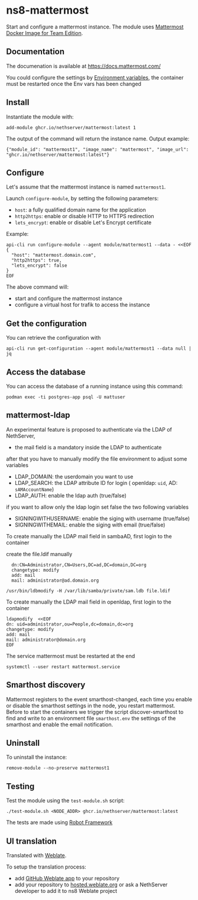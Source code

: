 # ns8-mattermost

Start and configure a mattermost instance.
The module uses [Mattermost Docker Image for Team Edition](https://hub.docker.com/r/mattermost/mattermost-team-edition).

## Documentation

The documenation is available at https://docs.mattermost.com/

You could configure the settings by  [Environment variables](https://docs.mattermost.com/configure/environment-configuration-settings.html), the container must be restarted once the Env vars has been changed

## Install

Instantiate the module with:

    add-module ghcr.io/nethserver/mattermost:latest 1

The output of the command will return the instance name.
Output example:

    {"module_id": "mattermost1", "image_name": "mattermost", "image_url": "ghcr.io/nethserver/mattermost:latest"}

## Configure

Let's assume that the mattermost instance is named `mattermost1`.

Launch `configure-module`, by setting the following parameters:
- `host`: a fully qualified domain name for the application
- `http2https`: enable or disable HTTP to HTTPS redirection
- `lets_encrypt`: enable or disable Let's Encrypt certificate

Example:

```
api-cli run configure-module --agent module/mattermost1 --data - <<EOF
{
  "host": "mattermost.domain.com",
  "http2https": true,
  "lets_encrypt": false
}
EOF
```

The above command will:
- start and configure the mattermost instance
- configure a virtual host for trafik to access the instance

## Get the configuration

You can retrieve the configuration with

```
api-cli run get-configuration --agent module/mattermost1 --data null | jq
```

## Access the database

You can access the database of a running instance using this command:
```
podman exec -ti postgres-app psql -U mattuser
```
## mattermost-ldap

An experimental feature is proposed to authenticate via the LDAP of NethServer, 

- the mail field is a mandatory inside the LDAP to authenticate

after that you have to manually modify the file environment to adjust some variables

- LDAP_DOMAIN: the userdomain you want to use
- LDAP_SEARCH: the LDAP attribute ID for login ( openldap: `uid`, AD: `sAMAccountName`)
- LDAP_AUTH: enable the ldap auth (true/false)

if you want to allow only the ldap login set false the two following variables
- SIGNINGWITHUSERNAME: enable the siging with username (true/false)
- SIGNINGWITHEMAIL:  enable the siging with email (true/false)

To create manually the LDAP mail field in sambaAD, first login to the container

create the file.ldif manually
```
  dn:CN=Administrator,CN=Users,DC=ad,DC=domain,DC=org
  changetype: modify
  add: mail
  mail: administrator@ad.domain.org
```
`/usr/bin/ldbmodify -H /var/lib/samba/private/sam.ldb file.ldif`

To create manually the LDAP mail field in openldap, first login to the container

```
ldapmodify  <<EOF
dn: uid=administrator,ou=People,dc=domain,dc=org
changetype: modify
add: mail
mail: administrator@domain.org
EOF
```

The service mattermost must be restarted at the end

```
systemctl --user restart mattermost.service
```

## Smarthost discovery

Mattermost registers to the event smarthost-changed, each time you enable or disable the smarthost settings in the node, you restart mattermost.
Before to start the containers we trigger the script discover-smarthost to find and write to an environment file `smarthost.env` the settings of the smarthost and enable the email notification.

## Uninstall

To uninstall the instance:

    remove-module --no-preserve mattermost1

## Testing

Test the module using the `test-module.sh` script:


    ./test-module.sh <NODE_ADDR> ghcr.io/nethserver/mattermost:latest

The tests are made using [Robot Framework](https://robotframework.org/)

## UI translation

Translated with [Weblate](https://hosted.weblate.org/projects/ns8/).

To setup the translation process:

- add [GitHub Weblate app](https://docs.weblate.org/en/latest/admin/continuous.html#github-setup) to your repository
- add your repository to [hosted.weblate.org](https://hosted.weblate.org) or ask a NethServer developer to add it to ns8 Weblate project
